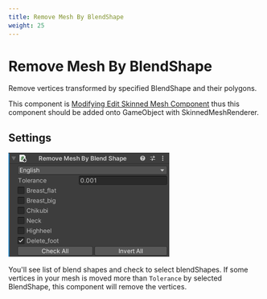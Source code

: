 ```yaml
---
title: Remove Mesh By BlendShape
weight: 25
---
```


# Remove Mesh By BlendShape

Remove vertices transformed by specified BlendShape and their polygons.

This component is [Modifying Edit Skinned Mesh Component](../../component-kind/edit-skinned-mesh-components#modifying-component) thus this component should be added onto GameObject with SkinnedMeshRenderer.

## Settings

![component.png](component.png)

You'll see list of blend shapes and check to select blendShapes.
If some vertices in your mesh is moved more than `Tolerance` by selected BlendShape, this component will remove the vertices. 
